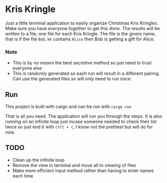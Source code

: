 # Kris Kringle
Just a little terminal application to easily organize Christmas Kris Kringles. Make sure you have everyone together to get this done. The results will be written to a file, one file for each Kris Kringle. The file is the givers name, that is if the file `Bob.kk` contains `Alice` then Bob is getting a gift for Alice.

### Note
* This is by no means the best secretive method so just need to trust everyone else
* This is randomly generated so each run will result in a different pairing. Can use the generated files so will only need to run once.

## Run
This project is built with cargo and can be run with `cargo run`

That is all you need. The application will run you through the steps. It is also running on an infinite loop just incase someone needed to check their list twice so just end it with `ctrl + c`, I know not the prettiest but will do for now.

## TODO
* Clean up the infinite loop
* Remove the view in terminal and move all to viewing of files
* Make more efficient input method rather than having to enter names each time
